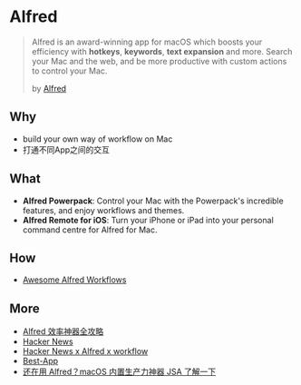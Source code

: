 # Alfred 

> Alfred is an award-winning app for macOS which boosts your efficiency with **hotkeys**, **keywords**, **text expansion** and more. Search your Mac and the web, and be more productive with custom actions to control your Mac.
> 
> by [Alfred](https://www.alfredapp.com/)

## Why

- build your own way of workflow on Mac 
- 打通不同App之间的交互

## What

- **Alfred Powerpack**: Control your Mac with the Powerpack's incredible features, and enjoy workflows and themes.
- **Alfred Remote for iOS**: Turn your iPhone or iPad into your personal command centre for Alfred for Mac.


## How

- [Awesome Alfred Workflows](https://awesomerank.github.io/lists/derimagia/awesome-alfred-workflows.html)

## More

- [Alfred 效率神器全攻略](http://blog.surfacew.com/tool/2016/08/03/Alfred/)
- [Hacker News](https://news.ycombinator.com/item?id=11997058)
- [Hacker News x Alfred x workflow](https://news.ycombinator.com/item?id=16561291)
- [Best-App](https://github.com/hzlzh/Best-App)
- [还在用 Alfred？macOS 内置生产力神器 JSA 了解一下](https://zhuanlan.zhihu.com/p/36286747)
